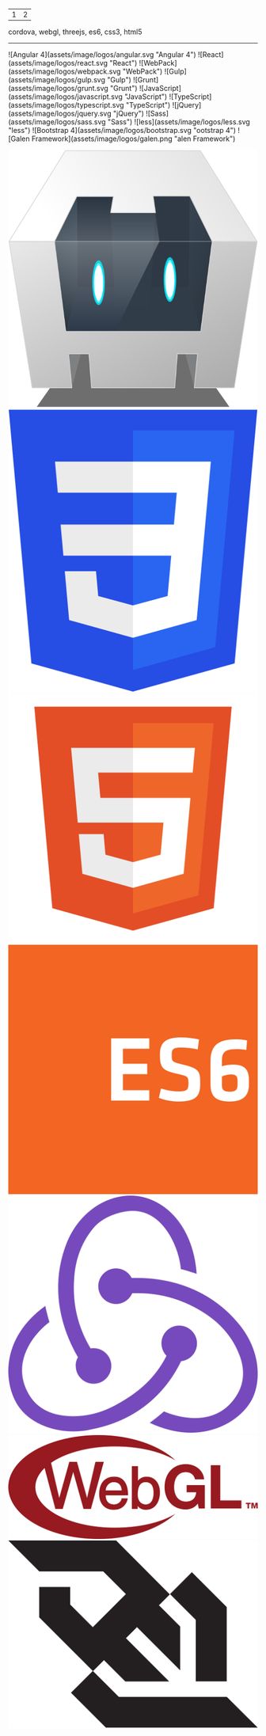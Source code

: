 |||
|---|---|
|1|2|

cordova, webgl, threejs, es6, css3, html5

---

<p class="image-line">
![Angular 4](assets/image/logos/angular.svg "Angular 4")
![React](assets/image/logos/react.svg "React")
![WebPack](assets/image/logos/webpack.svg "WebPack")
![Gulp](assets/image/logos/gulp.svg "Gulp")
![Grunt](assets/image/logos/grunt.svg "Grunt")
![JavaScript](assets/image/logos/javascript.svg "JavaScript")
![TypeScript](assets/image/logos/typescript.svg "TypeScript")
![jQuery](assets/image/logos/jquery.svg "jQuery")
![Sass](assets/image/logos/sass.svg "Sass")
![less](assets/image/logos/less.svg "less")
![Bootstrap 4](assets/image/logos/bootstrap.svg "ootstrap 4")
![Galen Framework](assets/image/logos/galen.png "alen Framework")



![Cordova](assets/image/logos/cordova.svg "Cordova")
![CSS3](assets/image/logos/css3.svg "CSS3")
![HTML5](assets/image/logos/html5.svg "HTML5")
![ES6](assets/image/logos/es6.svg "ES6")
![Redux](assets/image/logos/redux.svg "Redux")
![WebGL](assets/image/logos/webgl.svg "WebGL")
![WebSocket](assets/image/logos/websocket.svg "WebSocket")

</p>